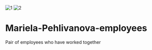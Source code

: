 

![1](https://user-images.githubusercontent.com/97164252/160357126-b73e50f8-d3dc-4629-88f7-fb5f79a459a4.PNG)
![2](https://user-images.githubusercontent.com/97164252/160357128-82b0e3b4-ab68-4505-b47a-91bda5b7c283.PNG)



# Mariela-Pehlivanova-employees
Pair of employees who have worked together
